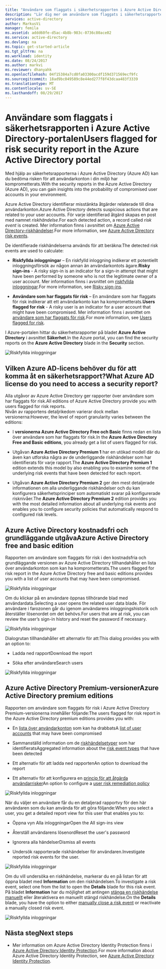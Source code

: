 ```yaml
---
title: "Användare som flaggats i säkerhetsrapporten i Azure Active Directory | Microsoft Docs"
description: "Lär dig mer om användare som flaggats i säkerhetsrapporten i Azure Active Directory-portalen"
services: active-directory
author: MarkusVi
manager: femila
ms.assetid: addd60fe-d5ac-4b8b-983c-0736c80ace02
ms.service: active-directory
ms.devlang: na
ms.topic: get-started-article
ms.tgt_pltfrm: na
ms.workload: identity
ms.date: 08/24/2017
ms.author: markvi
ms.reviewer: dhanyahk
ms.openlocfilehash: 04f15384a7cd0fa03300acdf159d371569ecf9fc
ms.sourcegitcommit: 18ad9bc049589c8e44ed277f8f43dcaa483f3339
ms.translationtype: MT
ms.contentlocale: sv-SE
ms.lasthandoff: 08/29/2017
---
```

# <a name="users-flagged-for-risk-security-report-in-the-azure-active-directory-portal"></a><span data-ttu-id="dc68d-103">Användare som flaggats i säkerhetsrapporten i Azure Active Directory-portalen</span><span class="sxs-lookup"><span data-stu-id="dc68d-103">Users flagged for risk security report in the Azure Active Directory portal</span></span>

<span data-ttu-id="dc68d-104">Med hjälp av säkerhetsrapporterna i Azure Active Directory (Azure AD) kan du bedöma risken för att användarkonton i din miljö har komprometterats.</span><span class="sxs-lookup"><span data-stu-id="dc68d-104">With the security reports in the Azure Active Directory (Azure AD), you can gain insights into the probability of compromised user accounts in your environment.</span></span> 

<span data-ttu-id="dc68d-105">Azure Active Directory identifierar misstänkta åtgärder relaterade till dina användarkonton.</span><span class="sxs-lookup"><span data-stu-id="dc68d-105">Azure Active Directory detects suspicious actions that are related to your user accounts.</span></span> <span data-ttu-id="dc68d-106">För varje identifierad åtgärd skapas en post med namnet *riskhändelse*.</span><span class="sxs-lookup"><span data-stu-id="dc68d-106">For each detected action, a record called *risk event* is created.</span></span> <span data-ttu-id="dc68d-107">Mer information finns i avsnittet om [Azure Active Directory-riskhändelser](active-directory-identity-protection-risk-events.md).</span><span class="sxs-lookup"><span data-stu-id="dc68d-107">For more information, see [Azure Active Directory risk events](active-directory-identity-protection-risk-events.md).</span></span> 

<span data-ttu-id="dc68d-108">De identifierade riskhändelserna används för att beräkna:</span><span class="sxs-lookup"><span data-stu-id="dc68d-108">The detected risk events are used to calculate:</span></span>

- <span data-ttu-id="dc68d-109">**Riskfyllda inloggningar** – En riskfylld inloggning indikerar ett potentiellt inloggningsförsök av någon annan än användarkontots ägare.</span><span class="sxs-lookup"><span data-stu-id="dc68d-109">**Risky sign-ins** - A risky sign-in is an indicator for a sign-in attempt that might have been performed by someone who is not the legitimate owner of a user account.</span></span> <span data-ttu-id="dc68d-110">Mer information finns i avsnittet om [riskfyllda inloggningar](active-directory-identityprotection.md#risky-sign-ins).</span><span class="sxs-lookup"><span data-stu-id="dc68d-110">For more information, see [Risky sign-ins](active-directory-identityprotection.md#risky-sign-ins).</span></span> 

- <span data-ttu-id="dc68d-111">**Användare som har flaggats för risk** – En användare som har flaggats för risk indikerar att ett användarkonto kan ha komprometterats.</span><span class="sxs-lookup"><span data-stu-id="dc68d-111">**Users flagged for risk** - A risky user is an indicator for a user account that might have been compromised.</span></span> <span data-ttu-id="dc68d-112">Mer information finns i avsnittet om [användare som har flaggats för risk](active-directory-identityprotection.md#users-flagged-for-risk).</span><span class="sxs-lookup"><span data-stu-id="dc68d-112">For more information, see [Users flagged for risk](active-directory-identityprotection.md#users-flagged-for-risk).</span></span>  

<span data-ttu-id="dc68d-113">I Azure-portalen hittar du säkerhetsrapporter på bladet **Azure Active Directory** i avsnittet **Säkerhet**.</span><span class="sxs-lookup"><span data-stu-id="dc68d-113">In the Azure portal, you can find the security reports on the **Azure Active Directory** blade in the **Security** section.</span></span>  

![Riskfyllda inloggningar](./media/active-directory-reporting-security-user-at-risk/10.png)



## <a name="what-azure-ad-license-do-you-need-to-access-a-security-report"></a><span data-ttu-id="dc68d-115">Vilken Azure AD-licens behöver du för att komma åt en säkerhetsrapport?</span><span class="sxs-lookup"><span data-stu-id="dc68d-115">What Azure AD license do you need to access a security report?</span></span>  

<span data-ttu-id="dc68d-116">Alla utgåvor av Azure Active Directory ger rapporter över användare som har flaggats för risk.</span><span class="sxs-lookup"><span data-stu-id="dc68d-116">All editions of Azure Active Directory provide you with users flagged for risk reports.</span></span>  
<span data-ttu-id="dc68d-117">Nivån av rapportens detaljrikedom varierar dock mellan versionerna:</span><span class="sxs-lookup"><span data-stu-id="dc68d-117">However, the level of report granularity varies between the editions:</span></span> 

- <span data-ttu-id="dc68d-118">I **versionerna Azure Active Directory Free och Basic** finns redan en lista över användare som har flaggats för risk.</span><span class="sxs-lookup"><span data-stu-id="dc68d-118">In the **Azure Active Directory Free and Basic editions**, you already get a list of users flagged for risk.</span></span> 

- <span data-ttu-id="dc68d-119">Utgåvan **Azure Active Directory Premium 1** har en utökad modell där du även kan utforska några av de underliggande riskhändelser som har identifierats för varje rapport.</span><span class="sxs-lookup"><span data-stu-id="dc68d-119">The **Azure Active Directory Premium 1** edition extends this model by also enabling you to examine some of the underlying risk events that have been detected for each report.</span></span> 

- <span data-ttu-id="dc68d-120">Utgåvan **Azure Active Directory Premium 2** ger den mest detaljerade informationen om alla underliggande riskhändelser och du kan konfigurera säkerhetsprinciper som automatiskt svarar på konfigurerade risknivåer.</span><span class="sxs-lookup"><span data-stu-id="dc68d-120">The **Azure Active Directory Premium 2** edition provides you with the most detailed information about all underlying risk events and enables you to configure security policies that automatically respond to configured risk levels.</span></span>



## <a name="azure-active-directory-free-and-basic-edition"></a><span data-ttu-id="dc68d-121">Azure Active Directory kostnadsfri och grundläggande utgåva</span><span class="sxs-lookup"><span data-stu-id="dc68d-121">Azure Active Directory free and basic edition</span></span>

<span data-ttu-id="dc68d-122">Rapporten om användare som flaggats för risk i den kostnadsfria och grundläggande versionen av Azure Active Directory tillhandahåller en lista över användarkonton som kan ha komprometterats.</span><span class="sxs-lookup"><span data-stu-id="dc68d-122">The users flagged for risk report in the Azure Active Directory free and basic editions provides you with a list of user accounts that may have been compromised.</span></span> 


![Riskfyllda inloggningar](./media/active-directory-reporting-security-user-at-risk/03.png)

<span data-ttu-id="dc68d-124">Om du klickar på en användare öppnas tillhörande blad med användardata.</span><span class="sxs-lookup"><span data-stu-id="dc68d-124">Selecting a user opens the related user data blade.</span></span>
<span data-ttu-id="dc68d-125">För användare i farozonen går du igenom användarens inloggningshistorik och återställer lösenordet om det behövs.</span><span class="sxs-lookup"><span data-stu-id="dc68d-125">For users that are at risk, you can review the user’s sign-in history and reset the password if necessary.</span></span>

![Riskfyllda inloggningar](./media/active-directory-reporting-security-user-at-risk/46.png)


<span data-ttu-id="dc68d-127">Dialogrutan tillhandahåller ett alternativ för att:</span><span class="sxs-lookup"><span data-stu-id="dc68d-127">This dialog provides you with an option to:</span></span>

- <span data-ttu-id="dc68d-128">Ladda ned rapport</span><span class="sxs-lookup"><span data-stu-id="dc68d-128">Download the report</span></span>

- <span data-ttu-id="dc68d-129">Söka efter användare</span><span class="sxs-lookup"><span data-stu-id="dc68d-129">Search users</span></span>

![Riskfyllda inloggningar](./media/active-directory-reporting-security-user-at-risk/16.png)


## <a name="azure-active-directory-premium-editions"></a><span data-ttu-id="dc68d-131">Azure Active Directory Premium-versioner</span><span class="sxs-lookup"><span data-stu-id="dc68d-131">Azure Active Directory premium editions</span></span>

<span data-ttu-id="dc68d-132">Rapporten om användare som flaggats för risk i Azure Active Directory Premium-versionerna innehåller följande:</span><span class="sxs-lookup"><span data-stu-id="dc68d-132">The users flagged for risk report in the Azure Active Directory premium editions provides you with:</span></span>

- <span data-ttu-id="dc68d-133">En [lista över användarkonton](active-directory-identityprotection.md#users-flagged-for-risk) som kan ha drabbats</span><span class="sxs-lookup"><span data-stu-id="dc68d-133">A [list of user accounts](active-directory-identityprotection.md#users-flagged-for-risk) that may have been compromised</span></span> 

- <span data-ttu-id="dc68d-134">Sammanställd information om de [riskhändelsetyper](active-directory-identity-protection-risk-events.md) som har identifierats</span><span class="sxs-lookup"><span data-stu-id="dc68d-134">Aggregated information about the [risk event types](active-directory-identity-protection-risk-events.md) that have been detected</span></span>

- <span data-ttu-id="dc68d-135">Ett alternativ för att ladda ned rapporten</span><span class="sxs-lookup"><span data-stu-id="dc68d-135">An option to download the report</span></span>

- <span data-ttu-id="dc68d-136">Ett alternativ för att konfigurera en [princip för att åtgärda användarrisker](active-directory-identityprotection.md#user-risk-security-policy)</span><span class="sxs-lookup"><span data-stu-id="dc68d-136">An option to configure a [user risk remediation policy](active-directory-identityprotection.md#user-risk-security-policy)</span></span>  


![Riskfyllda inloggningar](./media/active-directory-reporting-security-user-at-risk/71.png)

<span data-ttu-id="dc68d-138">När du väljer en användare får du en detaljerad rapportvy för den här användaren som du kan använda för att göra följande:</span><span class="sxs-lookup"><span data-stu-id="dc68d-138">When you select a user, you get a detailed report view for this user that enables you to:</span></span>

- <span data-ttu-id="dc68d-139">Öppna vyn Alla inloggningar</span><span class="sxs-lookup"><span data-stu-id="dc68d-139">Open the All sign-ins view</span></span>

- <span data-ttu-id="dc68d-140">Återställ användarens lösenord</span><span class="sxs-lookup"><span data-stu-id="dc68d-140">Reset the user's password</span></span>

- <span data-ttu-id="dc68d-141">Ignorera alla händelser</span><span class="sxs-lookup"><span data-stu-id="dc68d-141">Dismiss all events</span></span>

- <span data-ttu-id="dc68d-142">Undersök rapporterade riskhändelser för användaren.</span><span class="sxs-lookup"><span data-stu-id="dc68d-142">Investigate reported risk events for the user.</span></span> 


![Riskfyllda inloggningar](./media/active-directory-reporting-security-user-at-risk/324.png)


<span data-ttu-id="dc68d-144">Om du vill undersöka en riskhändelse, markerar du en på listan för att öppna bladet med **Information** om den riskhändelsen.</span><span class="sxs-lookup"><span data-stu-id="dc68d-144">To investigate a risk event, select one from the list to open the **Details** blade for this risk event.</span></span> <span data-ttu-id="dc68d-145">På bladet **Information** har du möjlighet att antingen [stänga en riskhändelse manuellt](active-directory-identityprotection.md#closing-risk-events-manually) eller återaktivera en manuellt stängd riskhändelse.</span><span class="sxs-lookup"><span data-stu-id="dc68d-145">On the **Details** blade, you have the option to either [manually close a risk event](active-directory-identityprotection.md#closing-risk-events-manually) or reactivate a manually closed risk event.</span></span> 


![Riskfyllda inloggningar](./media/active-directory-reporting-security-user-at-risk/325.png)



## <a name="next-steps"></a><span data-ttu-id="dc68d-147">Nästa steg</span><span class="sxs-lookup"><span data-stu-id="dc68d-147">Next steps</span></span>

- <span data-ttu-id="dc68d-148">Mer information om Azure Active Directory Identity Protection finns i [Azure Active Directory Identity Protection](active-directory-identityprotection.md).</span><span class="sxs-lookup"><span data-stu-id="dc68d-148">For more information about Azure Active Directory Identity Protection, see [Azure Active Directory Identity Protection](active-directory-identityprotection.md).</span></span>

